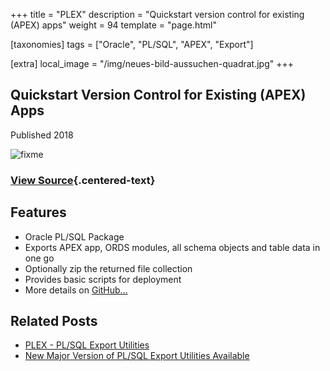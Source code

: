+++
title = "PLEX"
description = "Quickstart version control for existing (APEX) apps"
weight = 94
template = "page.html"

[taxonomies]
tags = ["Oracle", "PL/SQL", "APEX", "Export"]

[extra]
local_image = "/img/neues-bild-aussuchen-quadrat.jpg"
+++

## Quickstart Version Control for Existing (APEX) Apps

Published 2018

![fixme](/img/neues-bild-aussuchen.jpg)

### [View Source](https://github.com/ogobrecht/plex){.centered-text}

## Features

- Oracle PL/SQL Package
- Exports APEX app, ORDS modules, all schema objects and table data in one go
- Optionally zip the returned file collection
- Provides basic scripts for deployment
- More details on [GitHub...](https://github.com/ogobrecht/plex)

## Related Posts

- [PLEX - PL/SQL Export Utilities](/blog/plex-plsql-export-utilities/)
- [New Major Version of PL/SQL Export Utilities Available](/blog/new-major-version-of-plex-available/)
